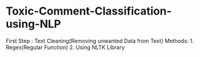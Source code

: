 # Toxic-Comment-Classification-using-NLP

First Step :
    Text Cleaning(Removing unwanted Data from Text)
    Methods:  1. Regex(Regular Function)
              2. Using NLTK Library
